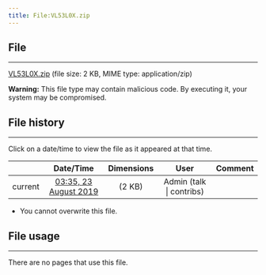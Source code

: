 ```yaml
---
title: File:VL53L0X.zip
---
```


## File
--------

[VL53L0X.zip](https://wiki.elecrow.com/images/0/05/VL53L0X.zip) (file size: 2 KB, MIME type: application/zip)

**Warning:** This file type may contain malicious code. By executing it, your system may be compromised.

## File history
--------

Click on a date/time to view the file as it appeared at that time.

|         |                          Date/Time                           | Dimensions  |                             User                             | Comment |
| :-----: | :----------------------------------------------------------: | :---------: | :----------------------------------------------------------: | :-----: |
| current | [03:35, 23 August 2019](https://wiki.elecrow.com/images/0/05/VL53L0X.zip) | (2 KB) | Admin (talk \| contribs) |         |

- You cannot overwrite this file.

## File usage
--------

There are no pages that use this file.